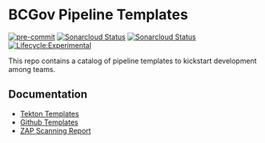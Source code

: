 # BCGov Pipeline Templates

[![pre-commit](https://github.com/bcgov/pipeline-templates/actions/workflows/pre-commit-check.yaml/badge.svg)](https://github.com/bcgov/pipeline-templates/actions/workflows/pre-commit-check.yaml) [![Sonarcloud Status](https://sonarcloud.io/api/project_badges/measure?project=bcgov-pipeline-templates&metric=alert_status)](https://sonarcloud.io/dashboard?id=bcgov-pipeline-templates) [![Sonarcloud Status](https://sonarcloud.io/api/project_badges/measure?project=bcgov-pipeline-templates&metric=security_rating)](https://sonarcloud.io/dashboard?id=bcgov-pipeline-templates) [![Lifecycle:Experimental](https://img.shields.io/badge/Lifecycle-Experimental-339999)](<Redirect-URL>)

This repo contains a catalog of pipeline templates to kickstart development among teams.

## Documentation

- [Tekton Templates](tekton/tekton.md)
- [Github Templates](docs/github.md)
- [ZAP Scanning Report](https://github.com/bcgov/security-pipeline-templates/blob/zap-scan/README.md)
